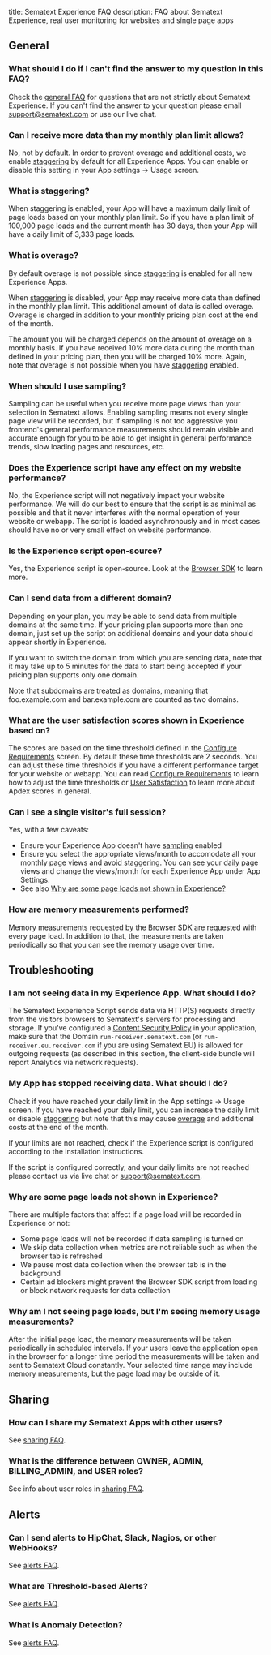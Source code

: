 title: Sematext Experience FAQ
description: FAQ about Sematext Experience, real user monitoring for websites and single page apps

## General

### What should I do if I can't find the answer to my question in this FAQ?

Check the [general FAQ](/faq) for questions that are not strictly
about Sematext Experience.  If you can't find the answer to your
question please email <support@sematext.com> or use our live chat.


### Can I receive more data than my monthly plan limit allows?

No, not by default. In order to prevent overage and additional costs, we enable
<a href="#what-is-staggering">staggering</a> by default for all Experience
Apps. You can enable or disable this setting in your App settings -> Usage
screen.

### What is staggering?

When staggering is enabled, your App will have a maximum daily limit of page
loads based on your monthly plan limit. So if you have a plan limit of 100,000
page loads and the current month has 30 days, then your App will have a daily
limit of 3,333 page loads.

### What is overage?

By default overage is not possible since <a href="#what-is-staggering">staggering</a> 
is enabled for all new Experience Apps.

When <a href="#what-is-staggering">staggering</a> is disabled, your App may
receive more data than defined in the monthly plan limit. This additional
amount of data is called overage. Overage is charged in addition to your
monthly pricing plan cost at the end of the month.

The amount you will be charged depends on the amount of overage on a monthly
basis. If you have received 10% more data during the month than defined in your
pricing plan, then you will be charged 10% more. Again, note that overage is
not possible when you have <a href="#what-is-staggering">staggering</a>
enabled.

### When should I use sampling?

Sampling can be useful when you receive more page views than your selection in Sematext allows.
Enabling sampling means not every single page view will be recorded, but if sampling is not too
aggressive you frontend's general performance measurements should remain visible and accurate 
enough for you to be able to get insight in general performance trends, slow loading pages and
resources, etc.

### Does the Experience script have any effect on my website performance?

No, the Experience script will not negatively impact your website performance.
We will do our best to ensure that the script is as minimal as possible and
that it never interferes with the normal operation of your website or webapp.
The script is loaded asynchronously and in most cases should have no or very
small effect on website performance.

### Is the Experience script open-source?

Yes, the Experience script is open-source. Look at the [Browser SDK](/agents/browser/)
to learn more. 

### Can I send data from a different domain?

Depending on your plan, you may be able to send data from multiple domains at
the same time. If your pricing plan supports more than one domain, just set up
the script on additional domains and your data should appear shortly in
Experience.

If you want to switch the domain from which you are sending data, note that it
may take up to 5 minutes for the data to start being accepted if your pricing
plan supports only one domain.

Note that subdomains are treated as domains, meaning that foo.example.com and 
bar.example.com are counted as two domains.

### What are the user satisfaction scores shown in Experience based on?

The scores are based on the time threshold defined in the [Configure
Requirements](/experience/configure-requirements) screen. By default these time
thresholds are 2 seconds. You can adjust these time thresholds if you have a
different performance target for your website or webapp. You can read
[Configure Requirements](/experience/configure-requirements) to learn how to
adjust the time thresholds or [User
Satisfaction](/experience/user-satisfaction) to learn more about Apdex scores
in general.

### Can I see a single visitor's full session?

Yes, with a few caveats:

 * Ensure your Experience App doesn't have [sampling](/experience/faq/#when-should-i-use-sampling) enabled
 * Ensure you select the appropriate views/month to accomodate all your monthly page views and [avoid staggering](/experience/faq/#can-i-receive-more-data-than-my-monthly-plan-limit-allows).  You can see your daily page views and change the views/month for each Experience App under App Settings.
 * See also [Why are some page loads not shown in Experience?](/experience/faq/#why-are-some-page-loads-not-shown-in-experience)

### How are memory measurements performed?

Memory measurements requested by the [Browser SDK](/agents/browser/) are requested 
with every page load. In addition to that, the measurements are taken periodically 
so that you can see the memory usage over time. 

## Troubleshooting

### I am not seeing data in my Experience App. What should I do?

The Sematext Experience Script sends data via HTTP(S) requests directly from the 
visitors browsers to Sematext's servers for processing and storage.
If you've configured a [Content Security Policy](https://developer.mozilla.org/en-US/docs/Web/HTTP/CSP) 
in your application, make sure that the Domain `rum-receiver.sematext.com` (or 
`rum-receiver.eu.receiver.com` if you are using Sematext EU) is allowed for outgoing
requests (as described in this section, the client-side bundle will report Analytics 
via network requests).

### My App has stopped receiving data. What should I do?

Check if you have reached your daily limit in the App settings -> Usage screen. If
you have reached your daily limit, you can increase the daily limit or disable
<a href="#what-is-staggering">staggering</a> but note that this may cause <a
href="#what-is-overage">overage</a> and additional costs at the end of the
month.

If your limits are not reached, check if the Experience script is configured
according to the installation instructions.

If the script is configured correctly, and your daily limits are not reached
please contact us via live chat or <support@sematext.com>.

### Why are some page loads not shown in Experience?

There are multiple factors that affect if a page load will be recorded in Experience or not:

 * Some page loads will not be recorded if data sampling is turned on
 * We skip data collection when metrics are not reliable such as when the browser tab is refreshed
 * We pause most data collection when the browser tab is in the background
 * Certain ad blockers might prevent the Browser SDK script from loading or block network requests for data collection

### Why am I not seeing page loads, but I'm seeing memory usage measurements? 

After the initial page load, the memory measurements will be taken periodically in 
scheduled intervals. If your users leave the application open in the browser for a 
longer time period the measurements will be taken and sent to Sematext Cloud 
constantly. Your selected time range may include memory measurements, but the page 
load may be outside of it. 

## Sharing

### How can I share my Sematext Apps with other users?

See [sharing FAQ](/faq/#sharing).

### What is the difference between OWNER, ADMIN, BILLING_ADMIN, and USER roles?

See info about user roles in [sharing FAQ](/faq/#sharing).

## Alerts

### Can I send alerts to HipChat, Slack, Nagios, or other WebHooks?

See [alerts FAQ](/faq/#alerts).

### What are Threshold-based Alerts?

See [alerts FAQ](/faq/#alerts).

### What is Anomaly Detection?

See [alerts FAQ](/faq/#alerts).
